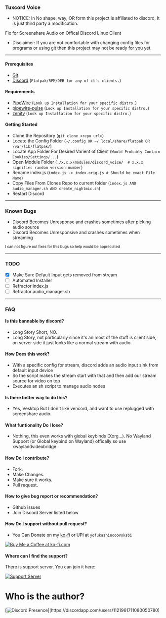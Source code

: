 ### Tuxcord Voice
- NOTICE: In No shape, way, OR form this project is affiliated to discord, It is just third party a modification.
  
Fix for Screenshare Audio on Offical Discord Linux Client

- Disclaimer: If you are not comfortable with changing config files for programs or using git then this project may not be ready for you yet. 



---
#### Prerequisites
- [Git](https://git-scm.com/downloads)
- [Discord](https://discord.com) (``Flatpak/RPM/DEB for any of it's clients.``)

#### Requirements
- [PipeWire](https://wiki.archlinux.org/title/PipeWire) (``Look up Installation for your specific distro.``)
- [pipewire-pulse](https://wiki.archlinux.org/title/PipeWire#:~:text=Usage-,Audio,-PipeWire%20can%20be) (``Look up Installation for your specific distro.``)
- [zenity](https://help.gnome.org/users/zenity/stable/) (``Look up Installation for your specific distro.``)

#### Getting Started
- Clone the Repository (``git clone <repo url>``)
- Locate the Config Folder (``~/.config OR ~/.local/share/flatpak OR /var/lib/flatpak/``)
- Locate App Folder For Desired Varient of Client (``Would Probably Contain Cookies/Settings/...``)
- Open Module Folder (``./x.x.x/modules/discord_voice/  # x.x.x signifies random version number``)
- Rename index.js (``index.js -> index.orig.js # Should be exact File Name``)
- Copy Files From Clones Repo to current folder (``index.js AND audio_manager.sh AND create_nightmic.sh``)
- Restart Discord

---

### Known Bugs

- Discord Becomes Unresponse and crashes sometimes after picking audio source
- Discord Becomes Unresponsive and crashes sometimes when streaming

<sub>I can not figure out fixes for this bugs so help would be appreciated </sub>

---

### TODO
- [x] Make Sure Default Input gets removed from stream
- [ ] Automated Installer
- [ ] Refractor index.js
- [ ] Refractor audio_manager.sh
---


### FAQ

#### Is this bannable by discord?
- Long Story Short, NO.
- Long Story, not particularly since it's an most of the stuff is client side, on server side it just looks like a normal stream with audio.

#### How Does this work?
- With a specific config for stream, discord adds an audio input sink from default input device
- So the script makes the stream start with that and then add our stream source for video on top
- Executes an sh script to manage audio nodes

#### Is there better way to do this?
- Yes, Vesktop But I don't like vencord, and want to use replugged with screenshare audio.

#### What funtionality Do I lose?
- Nothing, this even works with global keybinds (Xorg...). No Wayland Support (or Global keybind on Wayland) offically so use xwaylandvideobridge.

#### How Do I contribute?
- Fork.
- Make Changes.
- Make sure it works.
- Pull request.


#### How to give bug report or recommendation?
- Github issues
- Join Discord Server listed below

#### How Do I support without pull request?
- You Can Donate on my [ko-fi](https://ko-fi.com/yofukashino) or UPI at `yofukashinooo@oksbi`

[![Buy Me a Coffee at ko-fi.com](https://storage.ko-fi.com/cdn/kofi3.png?v=3)](https://ko-fi.com/yofukashino)


#### Where can I find the support?

There is support server. You can join it here:

[![Support Server](https://discordapp.com/api/guilds/919649417005506600/widget.png?style=banner3)](https://discord.gg/SgKSKyh9gY)



# Who is the author?

[![Discord Presence](https://lanyard.cnrad.dev/api/1121961711080050780?hideDiscrim=true&idleMessage=Leave%20the%20kid%20alone...)](https://discordapp.com/users/1121961711080050780)
